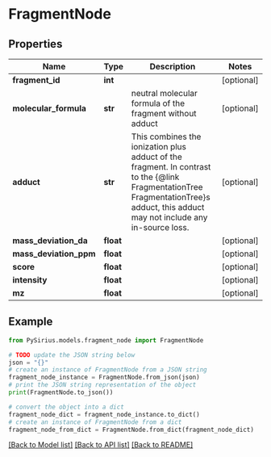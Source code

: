 # FragmentNode


## Properties

Name | Type | Description | Notes
------------ | ------------- | ------------- | -------------
**fragment_id** | **int** |  | [optional] 
**molecular_formula** | **str** | neutral molecular formula of the fragment without adduct | [optional] 
**adduct** | **str** | This combines the ionization plus adduct of the fragment. In contrast to the {@link FragmentationTree FragmentationTree}s adduct,  this adduct may not include any in-source loss. | [optional] 
**mass_deviation_da** | **float** |  | [optional] 
**mass_deviation_ppm** | **float** |  | [optional] 
**score** | **float** |  | [optional] 
**intensity** | **float** |  | [optional] 
**mz** | **float** |  | [optional] 

## Example

```python
from PySirius.models.fragment_node import FragmentNode

# TODO update the JSON string below
json = "{}"
# create an instance of FragmentNode from a JSON string
fragment_node_instance = FragmentNode.from_json(json)
# print the JSON string representation of the object
print(FragmentNode.to_json())

# convert the object into a dict
fragment_node_dict = fragment_node_instance.to_dict()
# create an instance of FragmentNode from a dict
fragment_node_from_dict = FragmentNode.from_dict(fragment_node_dict)
```
[[Back to Model list]](../README.md#documentation-for-models) [[Back to API list]](../README.md#documentation-for-api-endpoints) [[Back to README]](../README.md)


